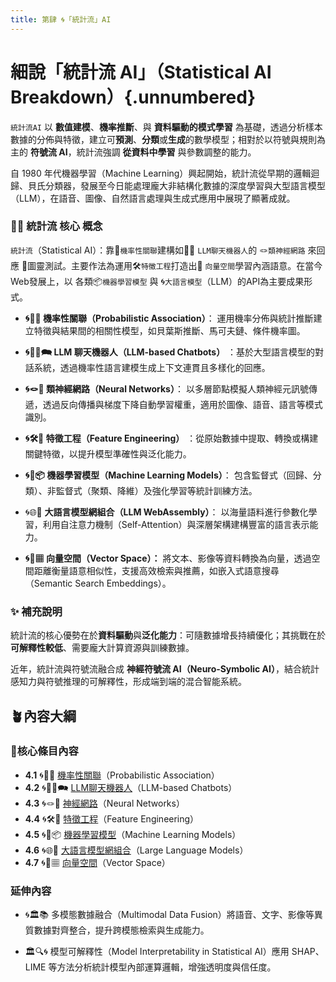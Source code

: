 ```yaml
---
title: 第肆 🌀「統計流」AI
---
```

# 細說「統計流 AI」（Statistical AI Breakdown）{.unnumbered}

`統計流AI` 以 **數值建模**、**機率推斷**、與 **資料驅動的模式學習** 為基礎，透過分析樣本數據的分佈與特徵，建立可**預測**、**分類**或**生成**的數學模型；相對於以符號與規則為主的 **符號流 AI**，統計流強調 **從資料中學習** 與參數調整的能力。

自 1980 年代機器學習（Machine Learning）興起開始，統計流從早期的邏輯迴歸、貝氏分類器，發展至今日能處理龐大非結構化數據的深度學習與大型語言模型（LLM），在語音、圖像、自然語言處理與生成式應用中展現了顯著成就。

### 🎲🔷 統計流 核心 概念

`統計流`（Statistical AI）：靠🎲`機率性關聯`建構如🧞‍♀️ `LLM聊天機器人`的 🪢`類神經網路` 來回應 🔐圖靈測試。主要作法為運用🛠️`特徵工程`打造出🌌 `向量空間`學習內涵語意。在當今Web發展上，以 各類📦`機器學習模型` 與 🌀`大語言模型`（LLM）的API為主要成果形式。

- **🌀🎲🌿 機率性關聯（Probabilistic Association）**： 運用機率分佈與統計推斷建立特徵與結果間的相關性模型，如貝葉斯推斷、馬可夫鏈、條件機率圖。
    
- **🌀🧞‍♀️🗪 LLM 聊天機器人（LLM-based Chatbots）** ：基於大型語言模型的對話系統，透過機率性語言建模生成上下文連貫且多樣化的回應。
    
- **🌀🪢🧠 類神經網路（Neural Networks）**： 以多層節點模擬人類神經元訊號傳遞，透過反向傳播與梯度下降自動學習權重，適用於圖像、語音、語言等模式識別。
    
- **🌀🛠️🤏 特徵工程（Feature Engineering）** ：從原始數據中提取、轉換或構建關鍵特徵，以提升模型準確性與泛化能力。
    
- **🌀🤖📦 機器學習模型（Machine Learning Models）**： 包含監督式（回歸、分類）、非監督式（聚類、降維）及強化學習等統計訓練方法。
    
- 🌀🌐🔗 **大語言模型網組合（LLM WebAssembly）**： 以海量語料進行參數化學習，利用自注意力機制（Self-Attention）與深層架構建構豐富的語言表示能力。
    
- **🌀🌌▦ 向量空間（Vector Space）：** 將文本、影像等資料轉換為向量，透過空間距離衡量語意相似性，支援高效檢索與推薦，如嵌入式語意搜尋（Semantic Search Embeddings）。

### ✨ 補充說明

統計流的核心優勢在於**資料驅動**與**泛化能力**：可隨數據增長持續優化；其挑戰在於**可解釋性較低**、需要龐大計算資源與訓練數據。

近年，統計流與符號流融合成 **神經符號流 AI（Neuro‑Symbolic AI）**，結合統計感知力與符號推理的可解釋性，形成端到端的混合智能系統。

## 🪴內容大綱

### 🌰核心條目內容

* **4.1** 🌀🎲🌿 [機率性關聯](04-01-probabilistic_association.zh-hant)（Probabilistic Association）
* **4.2** 🌀🧞‍♀️🗪 [LLM聊天機器人](04-02-llm_chatbots.zh-hant)（LLM-based Chatbots）
* **4.3** 🌀🪢🧠 [神經網路](04-03-neural_networks.zh-hant)（Neural Networks）
* **4.4** 🌀🛠️🤏 [特徵工程](04-04-feature_engineering.zh-hant)（Feature Engineering）
* **4.5** 🌀🤖📦 [機器學習模型](04-05-machine_learning_models.zh-hant)（Machine Learning Models）
* **4.6** 🌀🌐🔗 [大語言模型網組合](04-06-llm_webassembly.zh-hant.md)（Large Language Models）
* **4.7** 🌀🌌▦ [向量空間](04-07-vector_space.zh-hant)（Vector Space）

### 延伸內容
- 🌀🏛️📚 多模態數據融合（Multimodal Data Fusion）將語音、文字、影像等異質數據對齊整合，提升跨模態檢索與生成能力。
    
- 🏛️🔍🌀 模型可解釋性（Model Interpretability in Statistical AI）應用 SHAP、LIME 等方法分析統計模型內部運算邏輯，增強透明度與信任度。